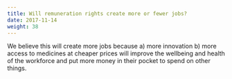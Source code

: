 ```yaml
---
title: Will remuneration rights create more or fewer jobs?
date: 2017-11-14
weight: 38
---
```


We believe this will create more jobs because a) more innovation b) more access to medicines at cheaper prices will improve the wellbeing and health of the workforce and put more money in their pocket to spend on other things.
